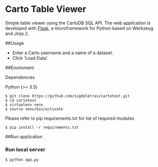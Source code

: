 # Carto Table Viewer
Simple table viewer using the CartoDB SQL API. The web application is developed with [Flask](http://flask.pocoo.org/), a microframework for Python based on Werkzeug and Jinja 2.

##Usage 

- Enter a Carto username and a name of a dataset.
- Click 'Load Data'.

##Enviroment

Dependencies

Python (>= 3.5)

```
$ git clone https://github.com/sigdeletras/cartotest.git
$ cd cartotest
$ virtualenv venv
$ source venv/bin/activate
```

Please refer to pip requirements.txt for list of required modules
```
$ pip install -r requirements.txt
```

##Run application

### Run local server ###

```
$ python app.py
```